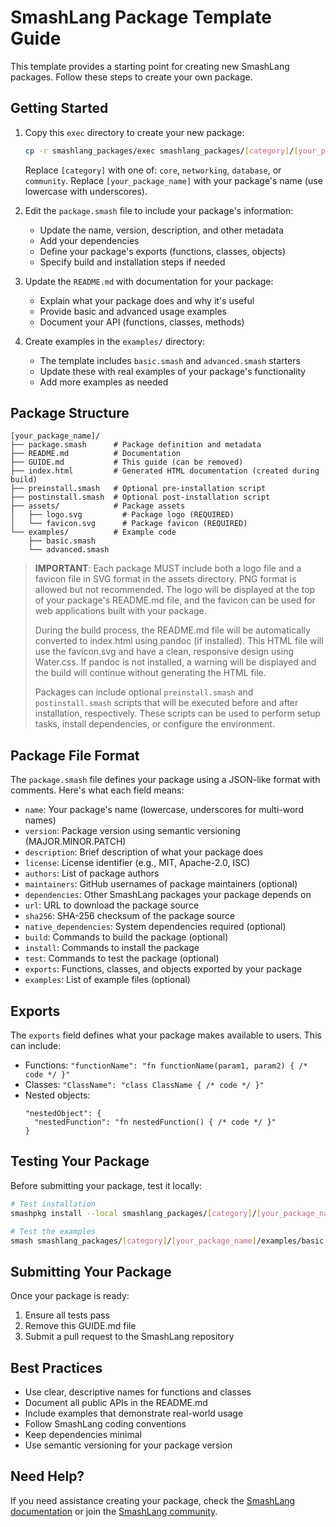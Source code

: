 # SmashLang Package Template Guide

This template provides a starting point for creating new SmashLang packages. Follow these steps to create your own package.

## Getting Started

1. Copy this `exec` directory to create your new package:

   ```bash
   cp -r smashlang_packages/exec smashlang_packages/[category]/[your_package_name]
   ```

   Replace `[category]` with one of: `core`, `networking`, `database`, or `community`.
   Replace `[your_package_name]` with your package's name (use lowercase with underscores).

2. Edit the `package.smash` file to include your package's information:
   - Update the name, version, description, and other metadata
   - Add your dependencies
   - Define your package's exports (functions, classes, objects)
   - Specify build and installation steps if needed

3. Update the `README.md` with documentation for your package:
   - Explain what your package does and why it's useful
   - Provide basic and advanced usage examples
   - Document your API (functions, classes, methods)

4. Create examples in the `examples/` directory:
   - The template includes `basic.smash` and `advanced.smash` starters
   - Update these with real examples of your package's functionality
   - Add more examples as needed

## Package Structure

```
[your_package_name]/
├── package.smash      # Package definition and metadata
├── README.md          # Documentation
├── GUIDE.md           # This guide (can be removed)
├── index.html         # Generated HTML documentation (created during build)
├── preinstall.smash   # Optional pre-installation script
├── postinstall.smash  # Optional post-installation script
├── assets/            # Package assets
│   ├── logo.svg         # Package logo (REQUIRED)
│   └── favicon.svg      # Package favicon (REQUIRED)
└── examples/          # Example code
    ├── basic.smash
    └── advanced.smash
```

> **IMPORTANT**: Each package MUST include both a logo file and a favicon file in SVG format in the assets directory. PNG format is allowed but not recommended. The logo will be displayed at the top of your package's README.md file, and the favicon can be used for web applications built with your package.
>
> During the build process, the README.md file will be automatically converted to index.html using pandoc (if installed). This HTML file will use the favicon.svg and have a clean, responsive design using Water.css. If pandoc is not installed, a warning will be displayed and the build will continue without generating the HTML file.
>
> Packages can include optional `preinstall.smash` and `postinstall.smash` scripts that will be executed before and after installation, respectively. These scripts can be used to perform setup tasks, install dependencies, or configure the environment.

## Package File Format

The `package.smash` file defines your package using a JSON-like format with comments. Here's what each field means:

- `name`: Your package's name (lowercase, underscores for multi-word names)
- `version`: Package version using semantic versioning (MAJOR.MINOR.PATCH)
- `description`: Brief description of what your package does
- `license`: License identifier (e.g., MIT, Apache-2.0, ISC)
- `authors`: List of package authors
- `maintainers`: GitHub usernames of package maintainers (optional)
- `dependencies`: Other SmashLang packages your package depends on
- `url`: URL to download the package source
- `sha256`: SHA-256 checksum of the package source
- `native_dependencies`: System dependencies required (optional)
- `build`: Commands to build the package (optional)
- `install`: Commands to install the package
- `test`: Commands to test the package (optional)
- `exports`: Functions, classes, and objects exported by your package
- `examples`: List of example files (optional)

## Exports

The `exports` field defines what your package makes available to users. This can include:

- Functions: `"functionName": "fn functionName(param1, param2) { /* code */ }"`
- Classes: `"ClassName": "class ClassName { /* code */ }"`
- Nested objects: 
  ```
  "nestedObject": {
    "nestedFunction": "fn nestedFunction() { /* code */ }"
  }
  ```

## Testing Your Package

Before submitting your package, test it locally:

```bash
# Test installation
smashpkg install --local smashlang_packages/[category]/[your_package_name]

# Test the examples
smash smashlang_packages/[category]/[your_package_name]/examples/basic.smash
```

## Submitting Your Package

Once your package is ready:

1. Ensure all tests pass
2. Remove this GUIDE.md file
3. Submit a pull request to the SmashLang repository

## Best Practices

- Use clear, descriptive names for functions and classes
- Document all public APIs in the README.md
- Include examples that demonstrate real-world usage
- Follow SmashLang coding conventions
- Keep dependencies minimal
- Use semantic versioning for your package version

## Need Help?

If you need assistance creating your package, check the [SmashLang documentation](https://smashlang.com/docs/packages) or join the [SmashLang community](https://discord.gg/smashlang).
